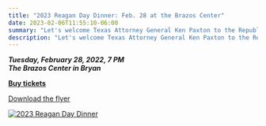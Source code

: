 ```yaml
---
title: "2023 Reagan Day Dinner: Feb. 28 at the Brazos Center"
date: 2023-02-06T11:55:10-06:00
summary: "Let's welcome Texas Attorney General Ken Paxton to the Republican Party of Brazos County Reagan Day Dinner, Tue., Feb. 28"
description: "Let's welcome Texas Attorney General Ken Paxton to the Republican Party of Brazos County Reagan Day Dinner, Tue., Feb. 28"
---
```


**_Tuesday, February 28, 2022, 7 PM_** 
**_<br><strong><span class="hilite">The Brazos Center</span></strong> in Bryan_**

**[Buy tickets](https://brazosgop.org/reagan-dinner-2023/)**  

<a href="/img/2023-reagan-day-dinner-flyer.jpg">Download the flyer</a>  

<div class="align-center" style="width:100%;">
<a href="https://brazosgop.org/reagan-dinner-2023/"><img src="/img/2023-reagan-day-dinner-flyer.jpg" alt="2023 Reagan Day Dinner" /></a>  

</div>